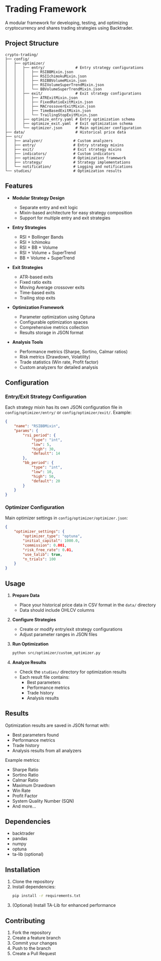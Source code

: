 # Trading Framework

A modular framework for developing, testing, and optimizing cryptocurrency and shares trading strategies using Backtrader.

## Project Structure

```
crypto-trading/
├── config/
│   ├── optimizer/
│   │   ├── entry/              # Entry strategy configurations
│   │   │   ├── RSIBBMixin.json
│   │   │   ├── RSIIchimokuMixin.json
│   │   │   ├── RSIBBVolumeMixin.json
│   │   │   ├── RSIVolumeSuperTrendMixin.json
│   │   │   └── BBVolumeSuperTrendMixin.json
│   │   ├── exit/               # Exit strategy configurations
│   │   │   ├── ATRExitMixin.json
│   │   │   ├── FixedRatioExitMixin.json
│   │   │   ├── MACrossoverExitMixin.json
│   │   │   ├── TimeBasedExitMixin.json
│   │   │   └── TrailingStopExitMixin.json
│   │   ├── optimize_entry.yaml # Entry optimization schema
│   │   ├── optimize_exit.yaml  # Exit optimization schema
│   │   └── optimizer.json      # Main optimizer configuration
├── data/                       # Historical price data
├── src/
│   ├── analyzer/              # Custom analyzers
│   ├── entry/                 # Entry strategy mixins
│   ├── exit/                  # Exit strategy mixins
│   ├── indicators/            # Custom indicators
│   ├── optimizer/             # Optimization framework
│   ├── strategy/              # Strategy implementations
│   └── notification/          # Logging and notifications
└── studies/                   # Optimization results
```

## Features

- **Modular Strategy Design**
  - Separate entry and exit logic
  - Mixin-based architecture for easy strategy composition
  - Support for multiple entry and exit strategies

- **Entry Strategies**
  - RSI + Bollinger Bands
  - RSI + Ichimoku
  - RSI + BB + Volume
  - RSI + Volume + SuperTrend
  - BB + Volume + SuperTrend

- **Exit Strategies**
  - ATR-based exits
  - Fixed ratio exits
  - Moving Average crossover exits
  - Time-based exits
  - Trailing stop exits

- **Optimization Framework**
  - Parameter optimization using Optuna
  - Configurable optimization spaces
  - Comprehensive metrics collection
  - Results storage in JSON format

- **Analysis Tools**
  - Performance metrics (Sharpe, Sortino, Calmar ratios)
  - Risk metrics (Drawdown, Volatility)
  - Trade statistics (Win rate, Profit factor)
  - Custom analyzers for detailed analysis

## Configuration

### Entry/Exit Strategy Configuration

Each strategy mixin has its own JSON configuration file in `config/optimizer/entry/` or `config/optimizer/exit/`. Example:

```json
{
    "name": "RSIBBMixin",
    "params": {
        "rsi_period": {
            "type": "int",
            "low": 5,
            "high": 30,
            "default": 14
        },
        "bb_period": {
            "type": "int",
            "low": 10,
            "high": 50,
            "default": 20
        }
    }
}
```

### Optimizer Configuration

Main optimizer settings in `config/optimizer/optimizer.json`:

```json
{
    "optimizer_settings": {
        "optimizer_type": "optuna",
        "initial_capital": 1000.0,
        "commission": 0.001,
        "risk_free_rate": 0.01,
        "use_talib": true,
        "n_trials": 100
    }
}
```

## Usage

1. **Prepare Data**
   - Place your historical price data in CSV format in the `data/` directory
   - Data should include OHLCV columns

2. **Configure Strategies**
   - Create or modify entry/exit strategy configurations
   - Adjust parameter ranges in JSON files

3. **Run Optimization**
   ```bash
   python src/optimizer/custom_optimizer.py
   ```

4. **Analyze Results**
   - Check the `studies/` directory for optimization results
   - Each result file contains:
     - Best parameters
     - Performance metrics
     - Trade history
     - Analysis results

## Results

Optimization results are saved in JSON format with:
- Best parameters found
- Performance metrics
- Trade history
- Analysis results from all analyzers

Example metrics:
- Sharpe Ratio
- Sortino Ratio
- Calmar Ratio
- Maximum Drawdown
- Win Rate
- Profit Factor
- System Quality Number (SQN)
- And more...

## Dependencies

- backtrader
- pandas
- numpy
- optuna
- ta-lib (optional)

## Installation

1. Clone the repository
2. Install dependencies:
   ```bash
   pip install -r requirements.txt
   ```
3. (Optional) Install TA-Lib for enhanced performance

## Contributing

1. Fork the repository
2. Create a feature branch
3. Commit your changes
4. Push to the branch
5. Create a Pull Request 